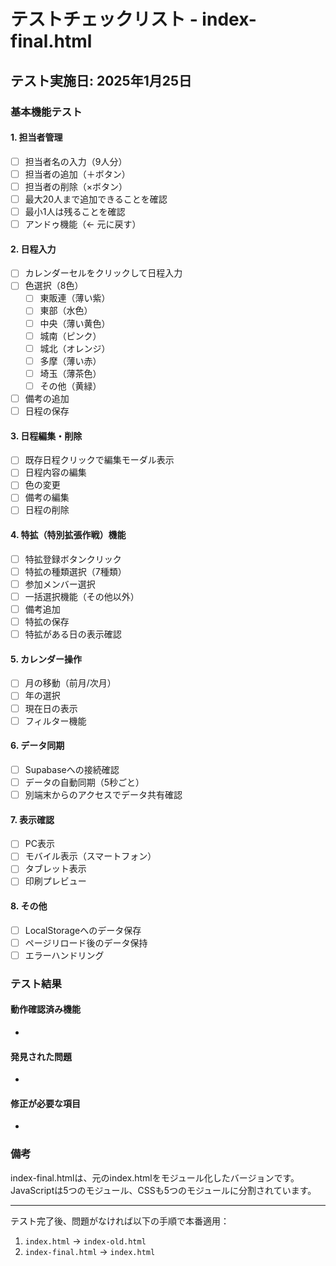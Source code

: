 # テストチェックリスト - index-final.html

## テスト実施日: 2025年1月25日

### 基本機能テスト

#### 1. 担当者管理
- [ ] 担当者名の入力（9人分）
- [ ] 担当者の追加（＋ボタン）
- [ ] 担当者の削除（×ボタン）
- [ ] 最大20人まで追加できることを確認
- [ ] 最小1人は残ることを確認
- [ ] アンドゥ機能（← 元に戻す）

#### 2. 日程入力
- [ ] カレンダーセルをクリックして日程入力
- [ ] 色選択（8色）
  - [ ] 東販連（薄い紫）
  - [ ] 東部（水色）
  - [ ] 中央（薄い黄色）
  - [ ] 城南（ピンク）
  - [ ] 城北（オレンジ）
  - [ ] 多摩（薄い赤）
  - [ ] 埼玉（薄茶色）
  - [ ] その他（黄緑）
- [ ] 備考の追加
- [ ] 日程の保存

#### 3. 日程編集・削除
- [ ] 既存日程クリックで編集モーダル表示
- [ ] 日程内容の編集
- [ ] 色の変更
- [ ] 備考の編集
- [ ] 日程の削除

#### 4. 特拡（特別拡張作戦）機能
- [ ] 特拡登録ボタンクリック
- [ ] 特拡の種類選択（7種類）
- [ ] 参加メンバー選択
- [ ] 一括選択機能（その他以外）
- [ ] 備考追加
- [ ] 特拡の保存
- [ ] 特拡がある日の表示確認

#### 5. カレンダー操作
- [ ] 月の移動（前月/次月）
- [ ] 年の選択
- [ ] 現在日の表示
- [ ] フィルター機能

#### 6. データ同期
- [ ] Supabaseへの接続確認
- [ ] データの自動同期（5秒ごと）
- [ ] 別端末からのアクセスでデータ共有確認

#### 7. 表示確認
- [ ] PC表示
- [ ] モバイル表示（スマートフォン）
- [ ] タブレット表示
- [ ] 印刷プレビュー

#### 8. その他
- [ ] LocalStorageへのデータ保存
- [ ] ページリロード後のデータ保持
- [ ] エラーハンドリング

### テスト結果

#### 動作確認済み機能
-

#### 発見された問題
-

#### 修正が必要な項目
-

### 備考
index-final.htmlは、元のindex.htmlをモジュール化したバージョンです。
JavaScriptは5つのモジュール、CSSも5つのモジュールに分割されています。

---
テスト完了後、問題がなければ以下の手順で本番適用：
1. `index.html` → `index-old.html`
2. `index-final.html` → `index.html`